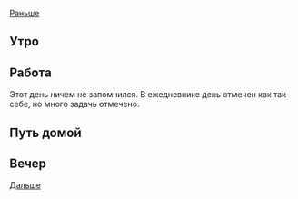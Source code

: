 [Раньше](2021.04.20.md)  
## Утро
## Работа
Этот день ничем не запомнился. В ежедневнике день отмечен как так-себе, но много задачь отмечено.
## Путь домой
## Вечер
[Дальше](2021.04.22.md)
